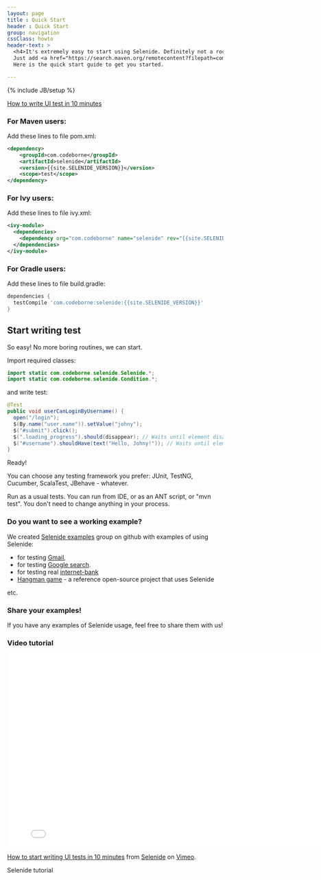 ```yaml
---
layout: page
title : Quick Start
header : Quick Start
group: navigation
cssClass: howto
header-text: >
  <h4>It's extremely easy to start using Selenide. Definitely not a rocket science.</h4>
  Just add <a href="https://search.maven.org/remotecontent?filepath=com/codeborne/selenide/4.14.2/selenide-4.14.2.jar">selenide.jar</a> to your project and you are done.<br/>
  Here is the quick start guide to get you started.

---
```

{% include JB/setup %}

<a class="video right" href="https://vimeo.com/107647158">
  How to write UI test in 10 minutes
</a>

### For Maven users:

Add these lines to file pom.xml:

```xml
<dependency>
    <groupId>com.codeborne</groupId>
    <artifactId>selenide</artifactId>
    <version>{{site.SELENIDE_VERSION}}</version>
    <scope>test</scope>
</dependency>
```

### For Ivy users:

Add these lines to file ivy.xml:

```xml
<ivy-module>
  <dependencies>
    <dependency org="com.codeborne" name="selenide" rev="{{site.SELENIDE_VERSION}}"/>
  </dependencies>
</ivy-module>
```

### For Gradle users:

Add these lines to file build.gradle:

```groovy
dependencies {
  testCompile 'com.codeborne:selenide:{{site.SELENIDE_VERSION}}'
}
```

## Start writing test

So easy! No more boring routines, we can start.

Import required classes:

```java
import static com.codeborne.selenide.Selenide.*;
import static com.codeborne.selenide.Condition.*;
```

and write test:

```java
@Test
public void userCanLoginByUsername() {
  open("/login");
  $(By.name("user.name")).setValue("johny");
  $("#submit").click();
  $(".loading_progress").should(disappear); // Waits until element disappears
  $("#username").shouldHave(text("Hello, Johny!")); // Waits until element gets text
}
```

Ready!

You can choose any testing framework you prefer: JUnit, TestNG, Cucumber, ScalaTest, JBehave - whatever.

Run as a usual tests. You can run from IDE, or as an ANT script, or "mvn test". You don't need to change anything in your process.


### Do you want to see a working example?
 
We created [Selenide examples](https://github.com/selenide-examples) group on github with examples of using Selenide:

* for testing [Gmail](https://github.com/selenide-examples/gmail/tree/master/test/org/selenide/examples/gmail),
* for testing [Google search](https://github.com/selenide-examples/google/blob/master/test/org/selenide/examples/google/selenide_page_object/GoogleTest.java).
* for testing real [internet-bank](https://github.com/selenide-examples/selenide-allure-junit/blob/master/src/test/java/org/selenide/examples/InternetBankTest.java)
* [Hangman game](https://github.com/selenide-examples/hangman/blob/master/test/uitest/selenide/HangmanSpec.java) - a reference open-source project that uses Selenide

etc.

### Share your examples!

If you have any examples of Selenide usage, feel free to share them with us!

### Video tutorial
<iframe src="//player.vimeo.com/video/107647158" width="800" height="450" frameborder="0" webkitallowfullscreen mozallowfullscreen allowfullscreen></iframe> <p><a href="https://vimeo.com/107647158">How to start writing UI tests in 10 minutes</a> from <a href="http://vimeo.com/user20427140">Selenide</a> on <a href="https://vimeo.com">Vimeo</a>.</p> <p>Selenide tutorial</p>
